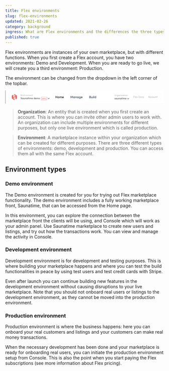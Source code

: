 ```yaml
---
title: Flex environments
slug: flex-environments
updated: 2021-02-26
category: background
ingress: What are Flex environments and the differences the three types have.
published: true
---
```


Flex environments are instances of your own marketplace, but with different functions. When you first create a Flex account, you have two environments: Demo and Development. When you are ready to go live, we will create you a third environment: Production.

The environment can be changed from the dropdown in the left corner of the topbar.

![Flex environment and organization dropdowns](./environment-and-organization-dropdowns.png)

> **Organization**:  An entity that is created when you first create an account. This is where you can invite other admin users to work with. An organization can include multiple environments for different purposes, but only one live environment which is called production. 

> **Environment**:  A marketplace instance within your organization which can be created for different purposes. There are three different types of environments: demo, development and production. You can access them all with the same Flex account. 

## Environment types

### Demo environment

The Demo environment is created for you for trying out Flex marketplace functionality. The demo environment includes a fully working marketplace front, Saunatime, that can be accessed from the Home page. 

In this environment, you can explore the connection between the marketplace front the clients will be using, and Console which will work as your admin panel. Use Saunatime marketplace to create new users and listings, and try out how the transactions work. You can view and manage the activity in Console.


### Development environment

Development environment is for development and testing purposes. This is where building your marketplace happens and where you can test the build functionalities in peace by using test users and test credit cards with Stripe. 

Even after launch you can continue building new features in the development environment without causing disruptions to your live marketplace. Note that you should not onboard real users or listings to the development environment, as they cannot be moved into the production environment. 


### Production environment

Production environment is where the business happens: here you can onboard your real customers and listings and your customers can make real money transactions. 

When the necessary development has been done and your marketplace is ready for onboarding real users, you can initiate the production environment setup from Console. This is also the point when you start paying the Flex subscriptions (see more information about Flex pricing). 
